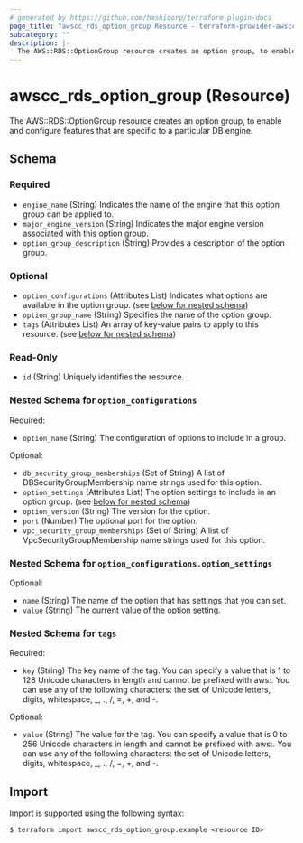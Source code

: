 ```yaml
---
# generated by https://github.com/hashicorp/terraform-plugin-docs
page_title: "awscc_rds_option_group Resource - terraform-provider-awscc"
subcategory: ""
description: |-
  The AWS::RDS::OptionGroup resource creates an option group, to enable and configure features that are specific to a particular DB engine.
---
```


# awscc_rds_option_group (Resource)

The AWS::RDS::OptionGroup resource creates an option group, to enable and configure features that are specific to a particular DB engine.



<!-- schema generated by tfplugindocs -->
## Schema

### Required

- `engine_name` (String) Indicates the name of the engine that this option group can be applied to.
- `major_engine_version` (String) Indicates the major engine version associated with this option group.
- `option_group_description` (String) Provides a description of the option group.

### Optional

- `option_configurations` (Attributes List) Indicates what options are available in the option group. (see [below for nested schema](#nestedatt--option_configurations))
- `option_group_name` (String) Specifies the name of the option group.
- `tags` (Attributes List) An array of key-value pairs to apply to this resource. (see [below for nested schema](#nestedatt--tags))

### Read-Only

- `id` (String) Uniquely identifies the resource.

<a id="nestedatt--option_configurations"></a>
### Nested Schema for `option_configurations`

Required:

- `option_name` (String) The configuration of options to include in a group.

Optional:

- `db_security_group_memberships` (Set of String) A list of DBSecurityGroupMembership name strings used for this option.
- `option_settings` (Attributes List) The option settings to include in an option group. (see [below for nested schema](#nestedatt--option_configurations--option_settings))
- `option_version` (String) The version for the option.
- `port` (Number) The optional port for the option.
- `vpc_security_group_memberships` (Set of String) A list of VpcSecurityGroupMembership name strings used for this option.

<a id="nestedatt--option_configurations--option_settings"></a>
### Nested Schema for `option_configurations.option_settings`

Optional:

- `name` (String) The name of the option that has settings that you can set.
- `value` (String) The current value of the option setting.



<a id="nestedatt--tags"></a>
### Nested Schema for `tags`

Required:

- `key` (String) The key name of the tag. You can specify a value that is 1 to 128 Unicode characters in length and cannot be prefixed with aws:. You can use any of the following characters: the set of Unicode letters, digits, whitespace, _, ., /, =, +, and -.

Optional:

- `value` (String) The value for the tag. You can specify a value that is 0 to 256 Unicode characters in length and cannot be prefixed with aws:. You can use any of the following characters: the set of Unicode letters, digits, whitespace, _, ., /, =, +, and -.

## Import

Import is supported using the following syntax:

```shell
$ terraform import awscc_rds_option_group.example <resource ID>
```
